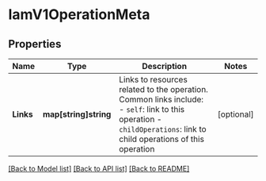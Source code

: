# IamV1OperationMeta

## Properties

Name | Type | Description | Notes
------------ | ------------- | ------------- | -------------
**Links** | **map[string]string** | Links to resources related to the operation. Common links include:   - `self`: link to this operation   - `childOperations`:  link to child operations of this operation  |[optional] 

[[Back to Model list]](../README.md#documentation-for-models) [[Back to API list]](../README.md#documentation-for-api-endpoints) [[Back to README]](../README.md)


